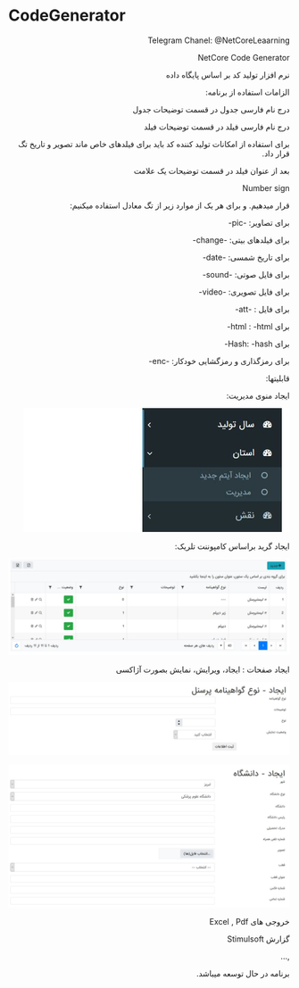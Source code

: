 # CodeGenerator
<div dir='rtl' align='right'> 
 Telegram Chanel: @NetCoreLeaarning
 
NetCore Code Generator

نرم افزار تولید کد بر اساس پایگاه داده

الزامات استفاده از برنامه:

درج نام فارسی جدول در قسمت توضیحات جدول

درج نام فارسی فیلد در قسمت توضیحات فیلد

برای استفاده از امکانات تولید کننده کد باید برای فیلدهای خاص ماند تصویر و تاریخ تگ قرار داد.

بعد از عنوان فیلد در قسمت توضیحات یک علامت

Number sign

قرار میدهیم. و برای هر یک از موارد زیر از تگ معادل استفاده میکنیم:

برای تصاویر: -pic-

برای فیلدهای بیتی: -change-

برای تاریخ شمسی:  -date-

 برای فایل صوتی: -sound-
 
 برای فایل تصویری: -video-
 
 برای فایل : -att-
 
 برای html : -html-
 
 برای Hash: -hash-
 
 برای رمزگذاری و رمزگشایی خودکار: -enc-
 
قابلیتها:

ایجاد منوی مدیریت:

![alt text](https://raw.githubusercontent.com/aliakbarvali/fileArchive/master/A1.JPG)

ایجاد گرید براساس کامپوننت تلریک:


![alt text](https://raw.githubusercontent.com/aliakbarvali/fileArchive/master/A2.JPG)

ایجاد صفحات : ایجاد، ویرایش، نمایش بصورت آژاکسی


![alt text](https://raw.githubusercontent.com/aliakbarvali/fileArchive/master/A3.JPG)


![alt text](https://raw.githubusercontent.com/aliakbarvali/fileArchive/master/A4.JPG)

خروجی های 
Excel , Pdf

گزارش 
Stimulsoft

,... 


 برنامه در حال توسعه میباشد.


</div>
